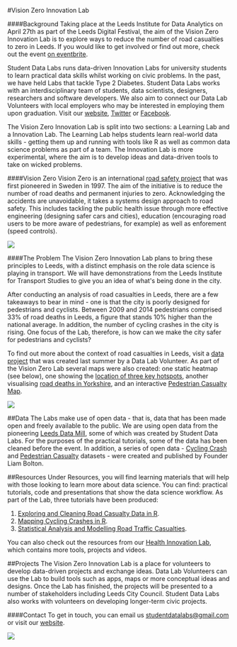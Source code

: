 #Vision Zero Innovation Lab

####Background
Taking place at the Leeds Institute for Data Analytics on April 27th as part of the Leeds Digital Festival, the aim of the Vision Zero Innovation Lab is to explore ways to reduce the number of road casualties to zero in Leeds. If you would like to get involved or find out more, check out the event [on eventbrite](https://www.eventbrite.co.uk/e/vision-zero-innovation-lab-leeds-digital-festival-tickets-21587524868).

Student Data Labs runs data-driven Innovation Labs for university students to learn practical data skills whilst working on civic problems. In the past, we have held Labs that tackle Type 2 Diabetes. Student Data Labs works with an interdisciplinary team of students, data scientists, designers, researchers and software developers. We also aim to connect our Data Lab Volunteers with local employers who may be interested in employing them upon graduation. Visit our [website](http://studentdatalabs.com/), [Twitter](https://twitter.com/StudentDataLabs) or [Facebook](https://www.facebook.com/StudentDataLabs).

The Vision Zero Innovation Lab is split into two sections: a Learning Lab and a Innovation Lab. The Learning Lab helps students learn real-world data skills - getting them up and running with tools like R as well as common data science problems as part of a team. The Innovation Lab is more experimental, where the aim is to develop ideas and data-driven tools to take on wicked problems.

####Vision Zero
Vision Zero is an international [road safety project](http://www.visionzeroinitiative.com/) that was first pioneered in Sweden in 1997. The aim of the initiative is to reduce the number of road deaths and permanent injuries to zero. Acknowledging the accidents are unavoidable, it takes a systems design approach to road safety. This includes tackling the public health issue through more effective engineering (designing safer cars and cities), education (encouraging road users to be more aware of pedestrians, for example) as well as enforement (speed controls).

![](https://studentdatalabs.files.wordpress.com/2016/04/screen-shot-2016-04-22-at-18-51-37.png)


####The Problem
The Vision Zero Innovation Lab plans to bring these principles to Leeds, with a distinct emphasis on the role data science is playing in transport. We will have demonstrations from the Leeds Institute for Transport Studies to give you an idea of what's being done in the city.

After conducting an analysis of road casualties in Leeds, there are a few takeaways to bear in mind - one is that the city is poorly designed for pedestrians and cyclists. Between 2009 and 2014 pedestrians comprised 33% of road deaths in Leeds, a figure that stands 10% higher than the national average. In addition, the number of cycling crashes in the city is rising. One focus of the Lab, therefore, is how can we make the city safer for pedestrians and cyclists?

To find out more about the context of road casualties in Leeds, visit a [data project](https://public.tableau.com/views/Story-RoadTrafficCasualtiesLeeds2009-2014/Story1?:embed=y&:display_count=yes&:showTabs=y) that was created last summer by a Data Lab Volunteer. As part of the Vision Zero Lab several maps were also created: one static heatmap (see below), one showing the [location of three key hotspots](https://liamboltonuk.cartodb.com/viz/f4f4c7fe-0b16-11e6-b285-0ecfd53eb7d3/embed_map), another visualising [road deaths in Yorkshire](https://liamboltonuk.cartodb.com/viz/8a8aa6f6-8ffe-11e5-8a5c-0ef24382571b/embed_map), and an interactive [Pedestrian Casualty Map](https://liamboltonuk.cartodb.com/viz/b4f5a6dc-2408-11e5-aa7a-0e8dde98a187/embed_map).

![](https://studentdatalabs.files.wordpress.com/2016/04/screen-shot-2016-04-16-at-21-54-23-e1461612829626.png)

##Data
The Labs make use of open data - that is, data that has been made open and freely available to the public. We are using open data from the pioneering [Leeds Data Mill](http://leedsdatamill.org/), some of which was created by Student Data Labs. For the purposes of the practical tutorials, some of the data has been cleaned before the event. In addition, a series of open data - [Cycling Crash](http://leedsdatamill.org/dataset/cycling-accidents-in-leeds) and [Pedestrian Casualty](http://leedsdatamill.org/dataset/pedestrian-casualties-in-leeds) datasets - were created and published by Founder Liam Bolton.

##Resources
Under Resources, you will find learning materials that will help with those looking to learn more about data science. You can find: practical tutorials, code and presentations that show the data science workflow. As part of the Lab, three tutorials have been produced:
1. [Exploring and Cleaning Road Casualty Data in R](https://rpubs.com/StudentDataLabs/Exploring-Cleaning-Data).
2. [Mapping Cycling Crashes in R](https://rpubs.com/StudentDataLabs/Mapping-Cycling-Crashes).
3. [Statistical Analysis and Modelling Road Traffic Casualties](http://rpubs.com/StudentDataLabs/Statistical-Analysis-Modelling).

You can also check out the resources from our [Health Innovation Lab](https://www.dropbox.com/sh/lpn47z908p8lbub/AAC0f3EaGEzeK_NvjU24NEjUa?dl=0), which contains more tools, projects and videos.

##Projects
The Vision Zero Innovation Lab is a place for volunteers to develop data-driven projects and exchange ideas. Data Lab Volunteers can use the Lab to build tools such as apps, maps or more conceptual ideas and designs. Once the Lab has finished, the projects will be presented to a number of stakeholders including Leeds City Council. Student Data Labs also works with volunteers on developing longer-term civic projects.

####Contact
To get in touch, you can email us <u>studentdatalabs@gmail.com</u> or visit our [website](studentdatalabs.com).

![](https://studentdatalabs.files.wordpress.com/2016/01/newlogo4-e1460235034568.png)
